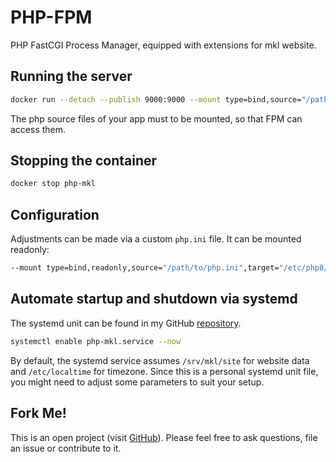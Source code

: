 # PHP-FPM
PHP FastCGI Process Manager, equipped with extensions for mkl website.

## Running the server
```bash
docker run --detach --publish 9000:9000 --mount type=bind,source="/path/to/app",target="/path/to/app" --name php-mkl hetsh/php-mkl
```
The php source files of your app must to be mounted, so that FPM can access them.

## Stopping the container
```bash
docker stop php-mkl
```

## Configuration
Adjustments can be made via a custom `php.ini` file. It can be mounted readonly:
```bash
--mount type=bind,readonly,source="/path/to/php.ini",target="/etc/php8/php.ini"
```

## Automate startup and shutdown via systemd
The systemd unit can be found in my GitHub [repository](https://github.com/Hetsh/docker-php-mkl).
```bash
systemctl enable php-mkl.service --now
```
By default, the systemd service assumes `/srv/mkl/site` for website data and `/etc/localtime` for timezone.
Since this is a personal systemd unit file, you might need to adjust some parameters to suit your setup.

## Fork Me!
This is an open project (visit [GitHub](https://github.com/Hetsh/docker-php-mkl)).
Please feel free to ask questions, file an issue or contribute to it.
